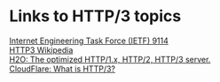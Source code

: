 <div>
<h1>
Links to HTTP/3 topics
</h1>
</div>
<a href="https://datatracker.ietf.org/doc/html/rfc9114">Internet Engineering Task Force (IETF) 9114</a>
</div>
<div>
<div>
<a href="https://en.wikipedia.org/wiki/HTTP/3">HTTP3 Wikipedia</a>
</div>
<a href="https://h2o.examp1e.net/configure/http3_directives.html">H2O: The optimized HTTP/1.x, HTTP/2, HTTP/3 server.</a>
</div>
<div>
<a href="https://www.cloudflare.com/learning/performance/what-is-http3/">CloudFlare: What is HTTP/3?</a>
</div>
